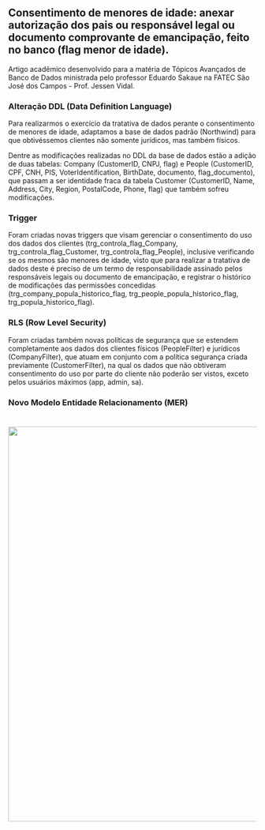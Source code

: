 ## Consentimento de menores de idade: anexar autorização dos pais ou responsável legal ou documento comprovante de emancipação, feito no banco (flag menor de idade).
 
  
 Artigo acadêmico desenvolvido para a matéria de Tópicos Avançados de Banco de Dados ministrada pelo 
 professor Eduardo Sakaue na FATEC São José dos Campos - Prof. Jessen Vidal.
 
 
 
 ### Alteração DDL (Data Definition Language) 
 
 
Para realizarmos o exercício da tratativa de dados perante o consentimento de menores de idade, adaptamos a base de dados padrão (Northwind) para que obtivéssemos clientes não somente jurídicos, mas também físicos.

Dentre as modificações realizadas no DDL da base de dados estão a adição de duas tabelas: Company (CustomerID, CNPJ, flag) e People (CustomerID, CPF, CNH, PIS, VoterIdentification, BirthDate, documento, flag_documento), que passam a ser identidade fraca da tabela Customer (CustomerID, Name, Address, City, Region, PostalCode, Phone, flag) que também sofreu modificações.



### Trigger


Foram criadas novas triggers que visam gerenciar o consentimento do uso dos dados dos clientes (trg_controla_flag_Company, trg_controla_flag_Customer, trg_controla_flag_People), inclusive verificando se os mesmos são menores de idade, visto que para realizar a tratativa de dados deste é preciso de um termo de responsabilidade assinado pelos responsáveis legais ou documento de emancipação, e registrar o histórico de modificações das permissões concedidas (trg_company_popula_historico_flag, trg_people_popula_historico_flag, trg_popula_historico_flag).



### RLS (Row Level Security)


Foram criadas também novas políticas de segurança que se estendem completamente aos dados dos clientes físicos (PeopleFilter) e jurídicos (CompanyFilter), que atuam em conjunto com a política segurança criada previamente (CustomerFilter), na qual os dados que não obtiveram consentimento do uso por parte do cliente não poderão ser vistos, exceto pelos usuários máximos (app, admin, sa).



### Novo Modelo Entidade Relacionamento (MER)

<h1 align="center">
    <img src="novodiagrama.jpg" width="800px"/>
</h1>
